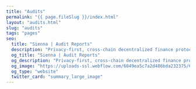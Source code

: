 ```yaml
---
title: "Audits"
permalink: "{{ page.fileSlug }}/index.html"
layout: "audits.html"
slug: "audits"
tags: "pages"
seo:
  title: "Sienna | Audit Reports"
  description: "Privacy-first, cross-chain decentralized finance protocol."
  og_title: "Sienna | Audit Reports"
  og_description: "Privacy-first, cross-chain decentralized finance protocol."
  og_image: "https://uploads-ssl.webflow.com/6049ea5c7a2d486bda232375/60a77be1dbf7c429d5001b6e_Open%20Graph%20Image%20Frontpage%202.0.jpg"
  og_type: "website"
  twitter_card: "summary_large_image"
---
```



